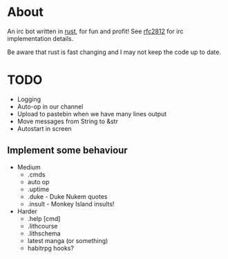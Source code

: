 About
=====

An irc bot written in [rust][], for fun and profit! See [rfc2812][] for irc implementation details.

Be aware that rust is fast changing and I may not keep the code up to date.

TODO
====

* Logging
* Auto-op in our channel
* Upload to pastebin when we have many lines output
* Move messages from String to &str
* Autostart in screen

Implement some behaviour
-----------------------

* Medium
    * .cmds
    * auto op
    * .uptime
    * .duke - Duke Nukem quotes
    * .insult - Monkey Island insults!
* Harder
    * .help [cmd]
    * .lithcourse
    * .lithschema
    * latest manga (or something)
    * habitrpg hooks?

[rust]: http://www.rust-lang.org "rust"
[rfc2812]: http://tools.ietf.org/html/rfc2812 "irc reference"

